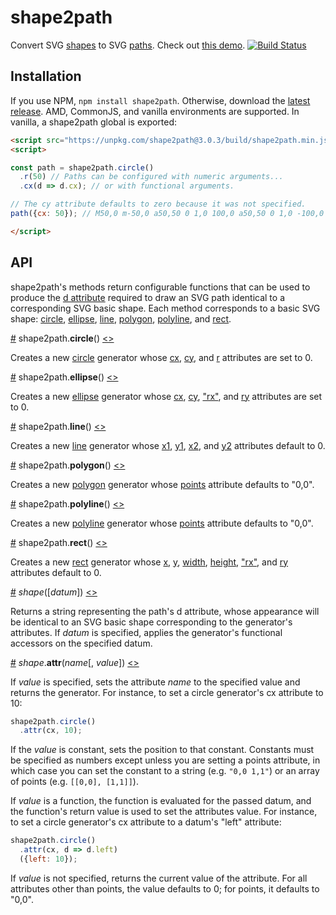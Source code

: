 # shape2path
Convert SVG [shapes](https://developer.mozilla.org/en-US/docs/Web/SVG/Element#Basic_shapes) to SVG [paths](https://developer.mozilla.org/en-US/docs/Web/SVG/Element/path). Check out [this demo](https://bl.ocks.org/HarryStevens/944fc151f210ddf6bd6ebaeda12c3d05). [![Build Status](https://travis-ci.org/HarryStevens/shape2path.svg?branch=master)](https://travis-ci.org/HarryStevens/shape2path)

## Installation
If you use NPM, `npm install shape2path`. Otherwise, download the [latest release](https://github.com/HarryStevens/shape2path/blob/master/build/shape2path.zip). AMD, CommonJS, and vanilla environments are supported. In vanilla, a shape2path global is exported:

```html
<script src="https://unpkg.com/shape2path@3.0.3/build/shape2path.min.js"></script>
<script>

const path = shape2path.circle()
  .r(50) // Paths can be configured with numeric arguments...
  .cx(d => d.cx); // or with functional arguments. 

// The cy attribute defaults to zero because it was not specified.
path({cx: 50}); // M50,0 m-50,0 a50,50 0 1,0 100,0 a50,50 0 1,0 -100,0

</script>
```

## API
shape2path's methods return configurable functions that can be used to produce the [d attribute](https://developer.mozilla.org/en-US/docs/Web/SVG/Attribute/d) required to draw an SVG path identical to a corresponding SVG basic shape. Each method corresponds to a basic SVG shape: [circle](#circle), [ellipse](#ellipse), [line](#line), [polygon](#polygon), [polyline](#polyline), and [rect](#rect).

<a name="circle" href="#circle">#</a> shape2path.<b>circle</b>() [<>](https://github.com/HarryStevens/shape2path/blob/master/src/circle2path.js "Source")

Creates a new [circle](https://developer.mozilla.org/en-US/docs/Web/SVG/Element/circle) generator whose [cx](https://developer.mozilla.org/en-US/docs/Web/SVG/Attribute/cx), [cy](https://developer.mozilla.org/en-US/docs/Web/SVG/Attribute/cy), and [r](https://developer.mozilla.org/en-US/docs/Web/SVG/Attribute/r) attributes are set to 0.

<a name="ellipse" href="#ellipse">#</a> shape2path.<b>ellipse</b>() [<>](https://github.com/HarryStevens/shape2path/blob/master/src/ellipse2path.js "Source")

Creates a new [ellipse](https://developer.mozilla.org/en-US/docs/Web/SVG/Element/ellipse) generator whose [cx](https://developer.mozilla.org/en-US/docs/Web/SVG/Attribute/cx), [cy](https://developer.mozilla.org/en-US/docs/Web/SVG/Attribute/cy), ["rx"](https://developer.mozilla.org/en-US/docs/Web/SVG/Attribute/rx), and [ry](https://developer.mozilla.org/en-US/docs/Web/SVG/Attribute/ry) attributes are set to 0.

<a name="line" href="#line">#</a> shape2path.<b>line</b>() [<>](https://github.com/HarryStevens/shape2path/blob/master/src/line2path.js "Source")

Creates a new [line](https://developer.mozilla.org/en-US/docs/Web/SVG/Element/line) generator whose [x1](https://developer.mozilla.org/en-US/docs/Web/SVG/Attribute/x1), [y1](https://developer.mozilla.org/en-US/docs/Web/SVG/Attribute/y1), [x2](https://developer.mozilla.org/en-US/docs/Web/SVG/Attribute/x2), and [y2](https://developer.mozilla.org/en-US/docs/Web/SVG/Attribute/y2) attributes default to 0.

<a name="polygon" href="#polygon">#</a> shape2path.<b>polygon</b>() [<>](https://github.com/HarryStevens/shape2path/blob/master/src/polygon2path.js "Source")

Creates a new [polygon](https://developer.mozilla.org/en-US/docs/Web/SVG/Element/polygon) generator whose [points](https://developer.mozilla.org/en-US/docs/Web/SVG/Attribute/points) attribute defaults to "0,0".

<a name="polyline" href="#polyline">#</a> shape2path.<b>polyline</b>() [<>](https://github.com/HarryStevens/shape2path/blob/master/src/polyline2path.js "Source")

Creates a new [polyline](https://developer.mozilla.org/en-US/docs/Web/SVG/Element/polyline) generator whose [points](https://developer.mozilla.org/en-US/docs/Web/SVG/Attribute/points) attribute defaults to "0,0".

<a name="rect" href="#rect">#</a> shape2path.<b>rect</b>() [<>](https://github.com/HarryStevens/shape2path/blob/master/src/rect2path.js "Source")

Creates a new [rect](https://developer.mozilla.org/en-US/docs/Web/SVG/Element/rect) generator whose [x](https://developer.mozilla.org/en-US/docs/Web/SVG/Attribute/x), [y](https://developer.mozilla.org/en-US/docs/Web/SVG/Attribute/y), [width](https://developer.mozilla.org/en-US/docs/Web/SVG/Attribute/width), [height](https://developer.mozilla.org/en-US/docs/Web/SVG/Attribute/height), ["rx"](https://developer.mozilla.org/en-US/docs/Web/SVG/Attribute/rx), and [ry](https://developer.mozilla.org/en-US/docs/Web/SVG/Attribute/ry) attributes default to 0.

<a name="_shape" href="#_shape">#</a> <em>shape</em>([<em>datum</em>]) [<>](https://github.com/HarryStevens/shape2path/blob/master/src/circle2path.js#L6 "Source")

Returns a string representing the path's d attribute, whose appearance will be identical to an SVG basic shape corresponding to the generator's attributes. If <em>datum</em> is specified, applies the generator's functional accessors on the specified datum.

<a name="shape_attr" href="#shape_attr">#</a> <em>shape</em>.<b>attr</b>(<em>name</em>[, <em>value</em>]) [<>](https://github.com/HarryStevens/shape2path/blob/master/src/circle2path.js#L14 "Source")

If <em>value</em> is specified, sets the attribute <em>name</em> to the specified value and returns the generator. For instance, to set a circle generator's cx attribute to 10:
```js
shape2path.circle()
  .attr(cx, 10);
```
If the <em>value</em> is constant, sets the position to that constant. Constants must be specified as numbers except unless you are setting a points attribute, in which case you can set the constant to a string (e.g. `"0,0 1,1"`) or an array of points (e.g. `[[0,0], [1,1]]`). 

If <em>value</em> is a function, the function is evaluated for the passed datum, and the function's return value is used to set the attributes value. For instance, to set a circle generator's cx attribute to a datum's "left" attribute:
```js
shape2path.circle()
  .attr(cx, d => d.left)
  ({left: 10});
```
If <em>value</em> is not specified, returns the current value of the attribute. For all attributes other than points, the value defaults to 0; for points, it defaults to "0,0".